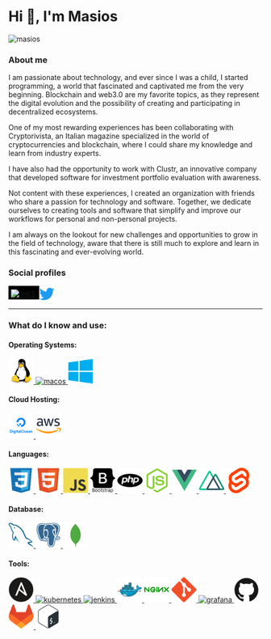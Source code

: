 <h1>Hi 👋, I'm Masios</h1>

<p align="left">
    <img src="https://komarev.com/ghpvc/?username=masios&color=lightgrey" alt="masios" />
</p>

<h3 align="left">About me</h2>
<p align="left">
I am passionate about technology, and ever since I was a child, I started programming, a world that fascinated and captivated me from the very beginning. Blockchain and web3.0 are my favorite topics, as they represent the digital evolution and the possibility of creating and participating in decentralized ecosystems.

One of my most rewarding experiences has been collaborating with Cryptorivista, an Italian magazine specialized in the world of cryptocurrencies and blockchain, where I could share my knowledge and learn from industry experts.

I have also had the opportunity to work with Clustr, an innovative company that developed software for investment portfolio evaluation with awareness.

Not content with these experiences, I created an organization with friends who share a passion for technology and software. Together, we dedicate ourselves to creating tools and software that simplify and improve our workflows for personal and non-personal projects.

I am always on the lookout for new challenges and opportunities to grow in the field of technology, aware that there is still much to explore and learn in this fascinating and ever-evolving world.
</p>


<h3 align="left">Social profiles</h3>
<a href="https://link3.to/masios_developer" target="blank" style="background-color:black; padding: 5px">
    <img align="center" src="https://link3.to/logo-white.svg" height="40" width="40" alt="link3" />
</a>
<a href="https://twitter.com/masiosg" target="blank">
    <img align="center" src="https://raw.githubusercontent.com/devicons/devicon/1119b9f84c0290e0f0b38982099a2bd027a48bf1/icons/twitter/twitter-original.svg" height="30" width="30" alt="twitter" />
</a>

<hr>
<h3 align="left">What do I know and use:</h2>
<h4 align="left">Operating Systems:</h4>
<a href="https://www.linux.org" target="_blank" rel="noreferrer">
    <img src="https://raw.githubusercontent.com/devicons/devicon/1119b9f84c0290e0f0b38982099a2bd027a48bf1/icons/linux/linux-original.svg" alt="linux" width="50" height="50"/>
</a>
<a href="https://www.apple.com/macos" target="_blank" rel="noreferrer">
    <img src="https://upload.wikimedia.org/wikipedia/commons/thumb/3/30/MacOS_logo.svg/68px-MacOS_logo.svg.png?20221222011002" alt="macos" width="50" height="50"/>
</a>
<a href="https://www.microsoft.com/windows" target="_blank" rel="noreferrer">
    <img src="https://raw.githubusercontent.com/devicons/devicon/1119b9f84c0290e0f0b38982099a2bd027a48bf1/icons/windows8/windows8-original.svg" alt="windows" width="50" height="50"/>
</a>

<h4 align="left">Cloud Hosting:</h4>
<a href="https://www.digitalocean.com" target="_blank" rel="noreferrer">
    <img src="https://raw.githubusercontent.com/devicons/devicon/1119b9f84c0290e0f0b38982099a2bd027a48bf1/icons/digitalocean/digitalocean-original-wordmark.svg" alt="digitalocean" width="50" height="50"/>
</a> 
<a href="https://aws.amazon.com" target="_blank" rel="noreferrer">
    <img src="https://raw.githubusercontent.com/devicons/devicon/master/icons/amazonwebservices/amazonwebservices-original-wordmark.svg" alt="aws" width="50" height="50"/>
</a> 

<h4 align="left">Languages:</h4>
<a href="https://www.w3schools.com/css" target="_blank" rel="noreferrer">
    <img src="https://raw.githubusercontent.com/devicons/devicon/1119b9f84c0290e0f0b38982099a2bd027a48bf1/icons/css3/css3-original.svg" alt="css" width="50" height="50"/>
</a> 
<a href="https://www.w3.org/html" target="_blank" rel="noreferrer">
    <img src="https://raw.githubusercontent.com/devicons/devicon/1119b9f84c0290e0f0b38982099a2bd027a48bf1/icons/html5/html5-original.svg" alt="html" width="50" height="50"/>
</a> 
<a href="https://developer.mozilla.org/en-US/docs/Web/JavaScript" target="_blank" rel="noreferrer">
    <img src="https://raw.githubusercontent.com/devicons/devicon/1119b9f84c0290e0f0b38982099a2bd027a48bf1/icons/javascript/javascript-original.svg" alt="javascript" width="50" height="50"/>
</a> 
<a href="https://getbootstrap.com" target="_blank" rel="noreferrer">
    <img src="https://raw.githubusercontent.com/devicons/devicon/master/icons/bootstrap/bootstrap-plain-wordmark.svg" alt="bootstrap" width="50" height="50"/>
</a>
<a href="https://www.php.net" target="_blank" rel="noreferrer">
    <img src="https://raw.githubusercontent.com/devicons/devicon/1119b9f84c0290e0f0b38982099a2bd027a48bf1/icons/php/php-plain.svg" alt="php" width="50" height="50"/>
</a> 
<a href="https://nodejs.org/en" target="_blank" rel="noreferrer">
    <img src="https://raw.githubusercontent.com/devicons/devicon/1119b9f84c0290e0f0b38982099a2bd027a48bf1/icons/nodejs/nodejs-original.svg" alt="nodejs" width="50" height="50"/>
</a> 
<a href="https://vuejs.org/" target="_blank" rel="noreferrer">
    <img src="https://raw.githubusercontent.com/devicons/devicon/1119b9f84c0290e0f0b38982099a2bd027a48bf1/icons/vuejs/vuejs-original.svg" alt="vuejs" width="50" height="50"/>
</a> 
<a href="https://nuxt.com" target="_blank" rel="noreferrer">
    <img src="https://raw.githubusercontent.com/devicons/devicon/1119b9f84c0290e0f0b38982099a2bd027a48bf1/icons/nuxtjs/nuxtjs-original.svg" alt="nuxtjs" width="50" height="50"/>
</a> 
<a href="https://kit.svelte.dev" target="_blank" rel="noreferrer">
    <img src="https://raw.githubusercontent.com/devicons/devicon/1119b9f84c0290e0f0b38982099a2bd027a48bf1/icons/svelte/svelte-original.svg" alt="sveltekit" width="50" height="50"/>
</a> 

<h4 align="left">Database:</h4>
<a href="https://www.mysql.com" target="_blank" rel="noreferrer">
    <img src="https://raw.githubusercontent.com/devicons/devicon/1119b9f84c0290e0f0b38982099a2bd027a48bf1/icons/mysql/mysql-plain.svg" alt="mysql" width="50" height="50"/>
</a> 
<a href="https://www.postgresql.org/" target="_blank" rel="noreferrer">
    <img src="https://raw.githubusercontent.com/devicons/devicon/1119b9f84c0290e0f0b38982099a2bd027a48bf1/icons/postgresql/postgresql-plain.svg" alt="postgresql" width="50" height="50"/>
</a> 
<a href="https://www.mongodb.com" target="_blank" rel="noreferrer">
    <img src="https://raw.githubusercontent.com/devicons/devicon/1119b9f84c0290e0f0b38982099a2bd027a48bf1/icons/mongodb/mongodb-plain.svg" alt="mongodb" width="50" height="50"/>
</a>

<h4 align="left">Tools:</h4>
<a href="https://www.ansible.com" target="_blank" rel="noreferrer">
    <img src="https://raw.githubusercontent.com/devicons/devicon/1119b9f84c0290e0f0b38982099a2bd027a48bf1/icons/ansible/ansible-plain.svg" alt="ansible" width="50" height="50"/>
</a> 
<a href="https://kubernetes.io" target="_blank" rel="noreferrer">
    <img src="https://www.vectorlogo.zone/logos/kubernetes/kubernetes-icon.svg" alt="kubernetes" width="50" height="50"/>
</a>
<a href="https://www.jenkins.io" target="_blank" rel="noreferrer">
    <img src="https://www.vectorlogo.zone/logos/jenkins/jenkins-icon.svg" alt="jenkins" width="50" height="50"/>
</a>
<a href="https://www.docker.com" target="_blank" rel="noreferrer">
    <img src="https://raw.githubusercontent.com/devicons/devicon/1119b9f84c0290e0f0b38982099a2bd027a48bf1/icons/docker/docker-original.svg" alt="docker" width="50" height="50"/>
</a> 
<a href="https://www.nginx.com" target="_blank" rel="noreferrer">
    <img src="https://raw.githubusercontent.com/devicons/devicon/1119b9f84c0290e0f0b38982099a2bd027a48bf1/icons/nginx/nginx-original.svg" alt="nginx" width="50" height="50"/>
</a> 
<a href="https://git-scm.com/" target="_blank" rel="noreferrer">
    <img src="https://raw.githubusercontent.com/devicons/devicon/1119b9f84c0290e0f0b38982099a2bd027a48bf1/icons/git/git-plain.svg" alt="git" width="50" height="50"/>
</a> 
<a href="https://grafana.com" target="_blank" rel="noreferrer">
    <img src="https://www.vectorlogo.zone/logos/grafana/grafana-icon.svg" alt="grafana" width="50" height="50"/>
</a>
<a href="https://github.com" target="_blank" rel="noreferrer">
    <img src="https://raw.githubusercontent.com/devicons/devicon/1119b9f84c0290e0f0b38982099a2bd027a48bf1/icons/github/github-original.svg" alt="github" width="50" height="50"/>
</a>
<a href="https://gitlab.com" target="_blank" rel="noreferrer">
    <img src="https://raw.githubusercontent.com/devicons/devicon/1119b9f84c0290e0f0b38982099a2bd027a48bf1/icons/gitlab/gitlab-original.svg" alt="gitlab" width="50" height="50"/>
</a>
<a href="https://www.gnu.org/software/bash" target="_blank" rel="noreferrer">
    <img src="https://raw.githubusercontent.com/devicons/devicon/1119b9f84c0290e0f0b38982099a2bd027a48bf1/icons/bash/bash-original.svg" alt="bash" width="50" height="50"/>
</a>